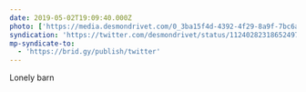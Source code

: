 ```yaml
---
date: 2019-05-02T19:09:40.000Z
photo: ['https://media.desmondrivet.com/0_3ba15f4d-4392-4f29-8a9f-7bc6a6da6b44.jpg']
syndication: 'https://twitter.com/desmondrivet/status/1124028231865249794'
mp-syndicate-to:
  - 'https://brid.gy/publish/twitter'
---
```


Lonely barn  
